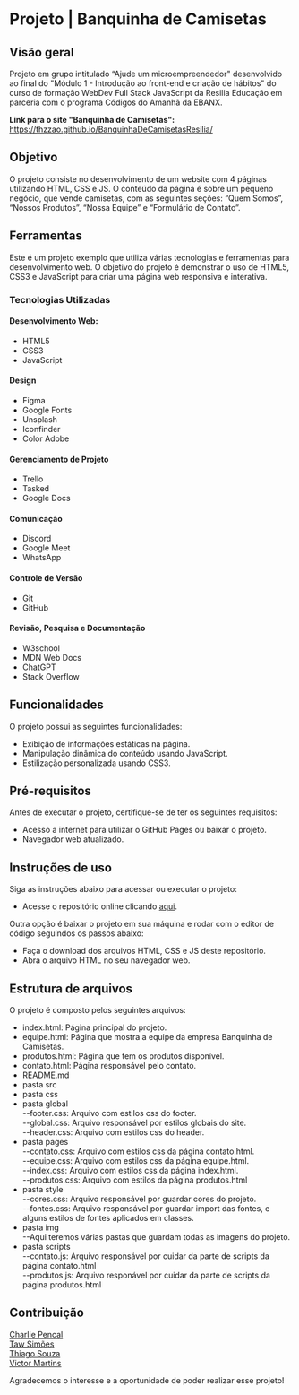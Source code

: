 # Projeto | Banquinha de Camisetas

## Visão geral

Projeto em grupo intitulado “Ajude um microempreendedor" desenvolvido ao final do "Módulo 1 - Introdução ao front-end e criação de hábitos" do curso de formação WebDev Full Stack JavaScript da Resilia Educação em parceria com o programa Códigos do Amanhã da EBANX.

**Link para o site "Banquinha de Camisetas":** https://thzzao.github.io/BanquinhaDeCamisetasResilia/

## Objetivo

O projeto consiste no desenvolvimento de um website com 4 páginas utilizando HTML, CSS e JS. O conteúdo da página é sobre um pequeno negócio, que vende camisetas, com as seguintes seções: “Quem Somos”, “Nossos Produtos”, “Nossa Equipe” e “Formulário de Contato”.

## Ferramentas

Este é um projeto exemplo que utiliza várias tecnologias e ferramentas para desenvolvimento web. O objetivo do projeto é demonstrar o uso de HTML5, CSS3 e JavaScript para criar uma página web responsiva e interativa.

### Tecnologias Utilizadas

#### Desenvolvimento Web:

- HTML5
- CSS3
- JavaScript

#### Design

- Figma
- Google Fonts
- Unsplash
- Iconfinder
- Color Adobe

#### Gerenciamento de Projeto

- Trello
- Tasked
- Google Docs

#### Comunicação

- Discord
- Google Meet
- WhatsApp

#### Controle de Versão

- Git
- GitHub

#### Revisão, Pesquisa e Documentação

- W3school
- MDN Web Docs
- ChatGPT
- Stack Overflow

## Funcionalidades

O projeto possui as seguintes funcionalidades:

- Exibição de informações estáticas na página.
- Manipulação dinâmica do conteúdo usando JavaScript.
- Estilização personalizada usando CSS3.

## Pré-requisitos

Antes de executar o projeto, certifique-se de ter os seguintes requisitos:

- Acesso a internet para utilizar o GitHub Pages ou baixar o projeto.
- Navegador web atualizado.

## Instruções de uso

Siga as instruções abaixo para acessar ou executar o projeto:

- Acesse o repositório online clicando [aqui](http://pudim.me/banquinha-de-camisetas/).

Outra opção é baixar o projeto em sua máquina e rodar com o editor de código seguindos os passos abaixo:

- Faça o download dos arquivos HTML, CSS e JS deste repositório.
- Abra o arquivo HTML no seu navegador web.

## Estrutura de arquivos

O projeto é composto pelos seguintes arquivos:

- index.html: Página principal do projeto.
- equipe.html: Página que mostra a equipe da empresa Banquinha de Camisetas.
- produtos.html: Página que tem os produtos disponível.
- contato.html: Página responsável pelo contato.
- README.md
- pasta src
- pasta css
- pasta global  
  --footer.css: Arquivo com estilos css do footer.  
  --global.css: Arquivo responsável por estilos globais do site.  
  --header.css: Arquivo com estilos css do header.
- pasta pages  
  --contato.css: Arquivo com estilos css da página contato.html.  
  --equipe.css: Arquivo com estilos css da página equipe.html.  
  --index.css: Arquivo com estilos css da página index.html.  
  --produtos.css: Arquivo com estilos da página produtos.html
- pasta style  
  --cores.css: Arquivo responsável por guardar cores do projeto.  
  --fontes.css: Arquivo responsável por guardar import das fontes, e alguns estilos de fontes aplicados em classes.
- pasta img  
  --Aqui teremos várias pastas que guardam todas as imagens do projeto.
- pasta scripts  
  --contato.js: Arquivo responsável por cuidar da parte de scripts da página contato.html  
  --produtos.js: Arquivo responável por cuidar da parte de scripts da página produtos.html

## Contribuição

[Charlie Pencal](https://github.com/Charlie-Pencal)  
[Taw Simões](https://github.com/devtaw)  
[Thiago Souza](https://github.com/Thzzao)  
[Victor Martins](https://github.com/Vimlm)

Agradecemos o interesse e a oportunidade de poder realizar esse projeto!
